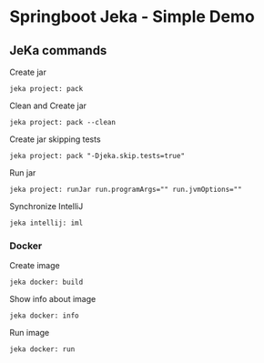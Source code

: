 # Springboot Jeka - Simple Demo

## JeKa commands

Create jar
```shell
jeka project: pack
```

Clean and Create jar
```shell
jeka project: pack --clean
```

Create jar skipping tests
```shell
jeka project: pack "-Djeka.skip.tests=true"
```

Run jar
```shell
jeka project: runJar run.programArgs="" run.jvmOptions=""
```

Synchronize IntelliJ
```shell
jeka intellij: iml
```

### Docker

Create image
```shell
jeka docker: build

```
Show info about image
```shell
jeka docker: info
```
Run image
```shell
jeka docker: run
```